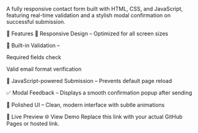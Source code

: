 A fully responsive contact form built with HTML, CSS, and JavaScript, featuring real-time validation and a stylish modal confirmation on successful submission.

🚀 Features
📱 Responsive Design – Optimized for all screen sizes

🧠 Built-in Validation –

Required fields check

Valid email format verification

🎯 JavaScript-powered Submission – Prevents default page reload

✅ Modal Feedback – Displays a smooth confirmation popup after sending

🎨 Polished UI – Clean, modern interface with subtle animations

🔗 Live Preview
🌐 View Demo
Replace this link with your actual GitHub Pages or hosted link.